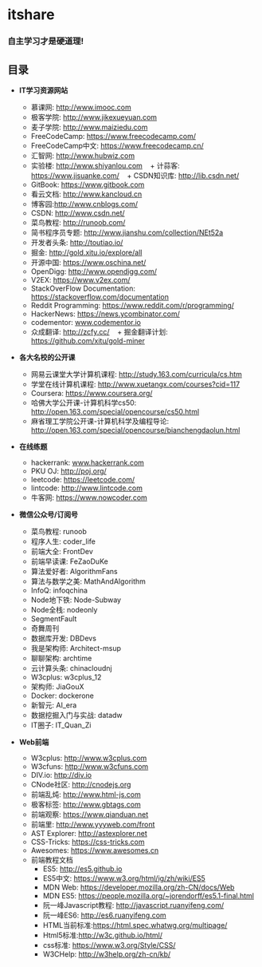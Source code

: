 # itshare 
### 自主学习才是硬道理!


## 目录
  - **IT学习资源网站**
    + 慕课网: http://www.imooc.com
    + 极客学院: http://www.jikexueyuan.com
    + 麦子学院: http://www.maiziedu.com
    + FreeCodeCamp: https://www.freecodecamp.com/
    + FreeCodeCamp中文: https://www.freecodecamp.cn/
    + 汇智网: http://www.hubwiz.com
    + 实验楼: http://www.shiyanlou.com
    + 计蒜客: https://www.jisuanke.com/
    + CSDN知识库: http://lib.csdn.net/
    + GitBook: https://www.gitbook.com
    + 看云文档: http://www.kancloud.cn
    + 博客园:http://www.cnblogs.com/
    + CSDN: http://www.csdn.net/
    + 菜鸟教程: http://runoob.com/
    + 简书程序员专题: http://www.jianshu.com/collection/NEt52a
    + 开发者头条: http://toutiao.io/
    + 掘金: http://gold.xitu.io/explore/all
    + 开源中国: https://www.oschina.net/
    + OpenDigg: http://www.opendigg.com/
    + V2EX: https://www.v2ex.com/
    + StackOverFlow Documentation: https://stackoverflow.com/documentation
    + Reddit Programming: https://www.reddit.com/r/programming/
    + HackerNews: https://news.ycombinator.com/
    + codementor: www.codementor.io
    + 众成翻译: http://zcfy.cc/
    + 掘金翻译计划: https://github.com/xitu/gold-miner
    
  - **各大名校的公开课**
    + 网易云课堂大学计算机课程: http://study.163.com/curricula/cs.htm
    + 学堂在线计算机课程: http://www.xuetangx.com/courses?cid=117
    + Coursera: https://www.coursera.org/
    + 哈佛大学公开课-计算机科学cs50: http://open.163.com/special/opencourse/cs50.html
    + 麻省理工学院公开课-计算机科学及编程导论: http://open.163.com/special/opencourse/bianchengdaolun.html
    
  - **在线练题**
    + hackerrank: www.hackerrank.com
    + PKU OJ: http://poj.org/
    + leetcode: https://leetcode.com/
    + lintcode: http://www.lintcode.com
    + 牛客网: https://www.nowcoder.com

  - **微信公众号/订阅号**
    + 菜鸟教程: runoob
    + 程序人生: coder_life
    + 前端大全: FrontDev
    + 前端早读课: FeZaoDuKe
    + 算法爱好者: AlgorithmFans
    + 算法与数学之美: MathAndAlgorithm
    + InfoQ: infoqchina
    + Node地下铁: Node-Subway
    + Node全栈: nodeonly
    + SegmentFault
    + 奇舞周刊
    + 数据库开发: DBDevs
    + 我是架构师: Architect-msup
    + 聊聊架构: archtime
    + 云计算头条: chinacloudnj
    + W3cplus: w3cplus_12
    + 架构师: JiaGouX
    + Docker: dockerone
    + 新智元: AI_era
    + 数据挖掘入门与实战: datadw
    + IT圈子: IT_Quan_Zi
  
  - **Web前端**
    + W3cplus: http://www.w3cplus.com
    + W3cfuns: http://www.w3cfuns.com
    + DIV.io: http://div.io
    + CNode社区: http://cnodejs.org
    + 前端乱炖: http://www.html-js.com
    + 极客标签: http://www.gbtags.com
    + 前端观察: https://www.qianduan.net
    + 前端里: http://www.yyyweb.com/front
    + AST Explorer: http://astexplorer.net
    + CSS-Tricks: https://css-tricks.com
    + Awesomes: https://www.awesomes.cn
    - 前端教程文档
      + ES5: http://es5.github.io
      + ES5中文:  https://www.w3.org/html/ig/zh/wiki/ES5
      + MDN Web: https://developer.mozilla.org/zh-CN/docs/Web
      + MDN ES5: https://people.mozilla.org/~jorendorff/es5.1-final.html
      + 阮一峰Javascript教程: http://javascript.ruanyifeng.com/
      + 阮一峰ES6: http://es6.ruanyifeng.com
      + HTML当前标准:https://html.spec.whatwg.org/multipage/
      + Html5标准:http://w3c.github.io/html/
      + css标准: https://www.w3.org/Style/CSS/
      + W3CHelp: http://w3help.org/zh-cn/kb/
